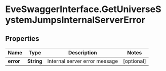 # EveSwaggerInterface.GetUniverseSystemJumpsInternalServerError

## Properties
Name | Type | Description | Notes
------------ | ------------- | ------------- | -------------
**error** | **String** | Internal server error message | [optional] 


